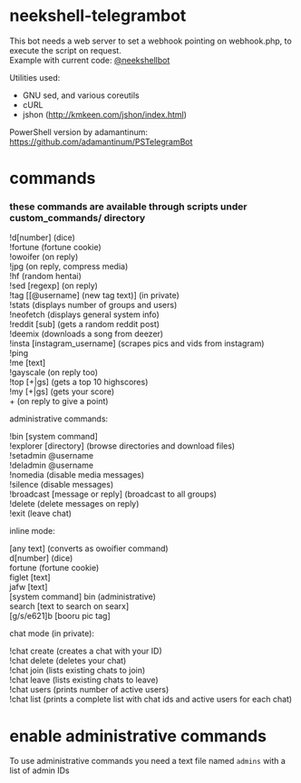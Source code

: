 # neekshell-telegrambot

This bot needs a web server to set a webhook pointing on webhook.php, to execute the script on request.<br />Example with current code: [@neekshellbot](https://t.me/neekshellbot)

Utilities used:
  - GNU sed, and various coreutils<br />
  - cURL<br />
  - jshon (http://kmkeen.com/jshon/index.html)

PowerShell version by adamantinum: https://github.com/adamantinum/PSTelegramBot

# commands
### these commands are available through scripts under custom_commands/ directory

!d[number] (dice)<br />
!fortune (fortune cookie)<br />
!owoifer (on reply)<br />
!jpg (on reply, compress media)<br />
!hf (random hentai)<br />
!sed [regexp] (on reply)<br />
!tag [[@username] (new tag text)] (in private)<br />
!stats (displays number of groups and users)<br />
!neofetch (displays general system info)<br />
!reddit [sub] (gets a random reddit post)<br />
!deemix (downloads a song from deezer)<br />
!insta [instagram_username] (scrapes pics and vids from instagram)<br />
!ping<br />
!me [text]<br />
!gayscale (on reply too)<br />
!top [+|gs] (gets a top 10 highscores)<br />
!my [+|gs] (gets your score)<br />
\+ (on reply to give a point)

administrative commands:

!bin [system command]<br />
!explorer [directory] (browse directories and download files)<br />
!setadmin @username<br />
!deladmin @username<br />
!nomedia (disable media messages)<br />
!silence (disable messages)<br />
!broadcast [message or reply] (broadcast to all groups)<br />
!delete (delete messages on reply)<br />
!exit (leave chat)

inline mode:

[any text] (converts as owoifier command)<br>
d[number] (dice)<br />
fortune (fortune cookie)<br />
figlet [text]<br />
jafw [text]<br />
[system command] bin (administrative)<br />
search [text to search on searx]<br />
[g/s/e621]b [booru pic tag]

chat mode (in private):

!chat create (creates a chat with your ID)<br />
!chat delete (deletes your chat)<br />
!chat join (lists existing chats to join)<br />
!chat leave (lists existing chats to leave)<br />
!chat users (prints number of active users)<br />
!chat list (prints a complete list with chat ids and active users for each chat)

# enable administrative commands
To use administrative commands you need a text file named `admins` with a list of admin IDs
